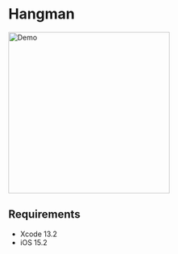 # Hangman

<img src="Documentation/demo.gif" width="320" alt="Demo" >

## Requirements

* Xcode 13.2
* iOS 15.2
